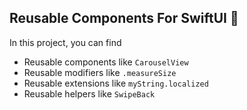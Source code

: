 ## Reusable Components For SwiftUI 🚀 ##

In this project, you can find
- Reusable components like `CarouselView`
- Reusable modifiers like `.measureSize`
- Reusable extensions like `myString.localized`
- Reusable helpers like `SwipeBack`
